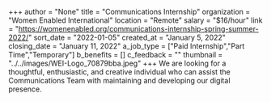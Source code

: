 +++
author = "None"
title = "Communications Internship"
organization = "Women Enabled International"
location = "Remote"
salary = "$16/hour"
link = "https://womenenabled.org/communications-internship-spring-summer-2022/"
sort_date = "2022-01-05"
created_at = "January 5, 2022"
closing_date = "January 11, 2022"
a_job_type = ["Paid Internship","Part Time","Temporary"]
b_benefits = []
c_feedback = ""
thumbnail = "../../images/WEI-Logo_70879bba.jpeg"
+++
We are looking for a thoughtful, enthusiastic, and creative individual who can assist the Communications Team with maintaining and developing our digital presence.